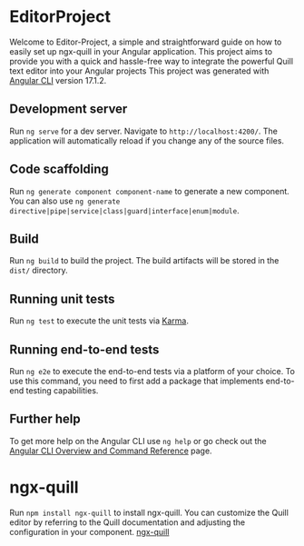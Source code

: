 # EditorProject
Welcome to Editor-Project, a simple and straightforward guide on how to easily set up ngx-quill in your Angular application.
This project aims to provide you with a quick and hassle-free way to integrate the powerful Quill text editor into your Angular projects
This project was generated with [Angular CLI](https://github.com/angular/angular-cli) version 17.1.2.

## Development server

Run `ng serve` for a dev server. Navigate to `http://localhost:4200/`. The application will automatically reload if you change any of the source files.

## Code scaffolding

Run `ng generate component component-name` to generate a new component. You can also use `ng generate directive|pipe|service|class|guard|interface|enum|module`.

## Build

Run `ng build` to build the project. The build artifacts will be stored in the `dist/` directory.

## Running unit tests

Run `ng test` to execute the unit tests via [Karma](https://karma-runner.github.io).

## Running end-to-end tests

Run `ng e2e` to execute the end-to-end tests via a platform of your choice. To use this command, you need to first add a package that implements end-to-end testing capabilities.

## Further help

To get more help on the Angular CLI use `ng help` or go check out the [Angular CLI Overview and Command Reference](https://angular.io/cli) page.
# ngx-quill
Run `npm install ngx-quill` to install ngx-quill.
You can customize the Quill editor by referring to the Quill documentation and adjusting the configuration in your component.
[ngx-quill](https://www.npmjs.com/package/ngx-quill)
